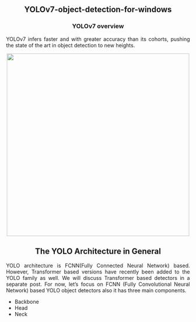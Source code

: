 <h2 align="center">YOLOv7-object-detection-for-windows</h2>


<h3 align="center"> YOLOv7 overview</h3>

<p style= 'text-align: justify;'> YOLOv7 infers faster and with greater accuracy than its cohorts, pushing the state of the art in object detection to new heights.</p>


<p align="center">
  <img width="500" src="https://user-images.githubusercontent.com/111018114/184376228-f9210943-267a-4d54-aa2e-adadbd35b67b.png">
</p> 

<h2 align="center">The YOLO Architecture in General</h2>

<p style= 'text-align: justify;'> YOLO architecture is FCNN(Fully Connected Neural Network) based. However, Transformer based versions have recently been added to the YOLO family as well. We will discuss Transformer based detectors in a separate post. For now, let’s focus on FCNN (Fully Convolutional Neural Network) based YOLO object detectors also it has three main components. 

* Backbone
* Head 
* Neck
</p>



